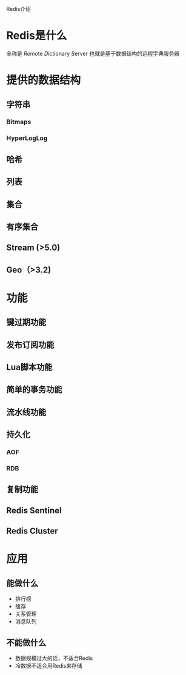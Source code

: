 Redis介绍

# Redis是什么
全称是 *Re*mote *D*ictionary *S*erver
也就是基于数据结构的远程字典服务器

# 提供的数据结构
## 字符串
### Bitmaps
### HyperLogLog

## 哈希

## 列表

## 集合

## 有序集合

## Stream (>5.0)

## Geo（>3.2)

# 功能
## 键过期功能
## 发布订阅功能
## Lua脚本功能
## 简单的事务功能
## 流水线功能
## 持久化
### AOF
### RDB
## 复制功能
## Redis Sentinel
## Redis Cluster

# 应用
## 能做什么
- 排行榜
- 缓存
- 关系管理
- 消息队列

## 不能做什么
- 数据规模过大的话，不适合Redis
- 冷数据不适合用Redis来存储
